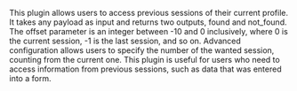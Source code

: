This plugin allows users to access previous sessions of their current profile. It takes any payload as input and returns two outputs, found and not_found. The offset parameter is an integer between -10 and 0 inclusively, where 0 is the current session, -1 is the last session, and so on. Advanced configuration allows users to specify the number of the wanted session, counting from the current one. This plugin is useful for users who need to access information from previous sessions, such as data that was entered into a form.

